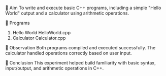 🔹 Aim To write and execute basic C++ programs, including a simple "Hello World" output and a calculator using arithmetic operations.

🔹 Programs

1. Hello World HelloWorld.cpp
2. Calculator Calculator.cpp

🔹 Observation Both programs compiled and executed successfully. The calculator handled operations correctly based on user input.

🔹 Conclusion This experiment helped build familiarity with basic syntax, input/output, and arithmetic operations in C++.
